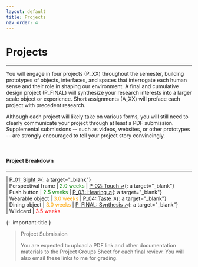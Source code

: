 ```yaml
---
layout: default
title: Projects
nav_order: 4
---
```


# Projects

---

You will engage in four projects (P_XX) throughout the semester, building prototypes of objects, interfaces, and spaces that interrogate each human sense and their role in shaping our environment. A final and cumulative design project (P_FINAL) will synthesize your research interests into a larger scale object or experience. Short assignments (A_XX) will preface each project with precedent research.

Although each project will likely take on various forms, you will still need to clearly communicate your project through at least a PDF submission. Supplemental submissions -- such as videos, websites, or other prototypes -- are strongly encouraged to tell your project story convincingly.

<br>

#### Project Breakdown

---

| [P_01: Sight ↗](https://docs.google.com/document/d/1ADfq7E-jQly_Z0FN6kOgEd0PporadFMn9o6lpuEEB_c/edit?usp=sharing){: a target="_blank"} <br>         | Perspectival frame      | <span style="color: green">2.0 weeks</span>
| [P_02: Touch ↗](https://docs.google.com/document/d/1kj1JbKdhNyWyfmPV-c_RCTf5qgVhrMwm00s02kmC3Xw/edit?usp=sharing){: a target="_blank"} <br>         | Push button             | <span style="color: green">2.5 weeks</span>
| [P_03: Hearing ↗](https://docs.google.com/document/d/1ZK4TVnBtss6j6fXJtB2cBmbKl-eN6PVYUsRk5hpuCjA/edit?usp=sharing){: a target="_blank"} <br>       | Wearable object         | <span style="color: orange">3.0 weeks</span>
| [P_04: Taste ↗](https://docs.google.com/document/d/1XhZ9f864o4MIy2OmHwTNPr8W0oUvMU24D8d_ZjG9Ufc/edit?usp=sharing){: a target="_blank"} <br>         | Dining object           | <span style="color: orange">3.0 weeks</span>
| [P_FINAL: Synthesis ↗](https://docs.google.com/document/d/1FppNZQ6tqVOpfEbGVWU4NNEBo_60z8QhVUuqmAYYQuk/edit?usp=sharing){: a target="_blank"} <br>  | Wildcard                | <span style="color: red">3.5 weeks</span>

{: .important-title }
> Project Submission
>
> You are expected to upload a PDF link and other documentation materials to the Project Groups Sheet for each final review. You will also email these links to me for grading.
